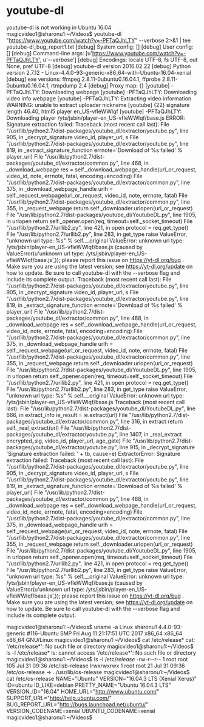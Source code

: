 # youtube-dl
youtube-dl is not working in Ubuntu 16.04
magicvideo1@sharonu1:~/Videos$ youtube-dl "https://www.youtube.com/watch?v=-PFTaQJhLTY" --verbose 2>&1 | tee youtube-dl_bug_report1.txt
[debug] System config: []
[debug] User config: []
[debug] Command-line args: [u'https://www.youtube.com/watch?v=-PFTaQJhLTY', u'--verbose']
[debug] Encodings: locale UTF-8, fs UTF-8, out None, pref UTF-8
[debug] youtube-dl version 2016.02.22
[debug] Python version 2.7.12 - Linux-4.4.0-93-generic-x86_64-with-Ubuntu-16.04-xenial
[debug] exe versions: ffmpeg 2.8.11-0ubuntu0.16.04.1, ffprobe 2.8.11-0ubuntu0.16.04.1, rtmpdump 2.4
[debug] Proxy map: {}
[youtube] -PFTaQJhLTY: Downloading webpage
[youtube] -PFTaQJhLTY: Downloading video info webpage
[youtube] -PFTaQJhLTY: Extracting video information
WARNING: unable to extract uploader nickname
[youtube] {22} signature length 46.40, html5 player en_US-vfleWWlqf
[youtube] -PFTaQJhLTY: Downloading player /yts/jsbin/player-en_US-vfleWWlqf/base.js
ERROR: Signature extraction failed: Traceback (most recent call last):
  File "/usr/lib/python2.7/dist-packages/youtube_dl/extractor/youtube.py", line 905, in _decrypt_signature
    video_id, player_url, s
  File "/usr/lib/python2.7/dist-packages/youtube_dl/extractor/youtube.py", line 819, in _extract_signature_function
    errnote='Download of %s failed' % player_url)
  File "/usr/lib/python2.7/dist-packages/youtube_dl/extractor/common.py", line 468, in _download_webpage
    res = self._download_webpage_handle(url_or_request, video_id, note, errnote, fatal, encoding=encoding)
  File "/usr/lib/python2.7/dist-packages/youtube_dl/extractor/common.py", line 375, in _download_webpage_handle
    urlh = self._request_webpage(url_or_request, video_id, note, errnote, fatal)
  File "/usr/lib/python2.7/dist-packages/youtube_dl/extractor/common.py", line 355, in _request_webpage
    return self._downloader.urlopen(url_or_request)
  File "/usr/lib/python2.7/dist-packages/youtube_dl/YoutubeDL.py", line 1905, in urlopen
    return self._opener.open(req, timeout=self._socket_timeout)
  File "/usr/lib/python2.7/urllib2.py", line 421, in open
    protocol = req.get_type()
  File "/usr/lib/python2.7/urllib2.py", line 283, in get_type
    raise ValueError, "unknown url type: %s" % self.__original
ValueError: unknown url type: /yts/jsbin/player-en_US-vfleWWlqf/base.js
 (caused by ValueError(u'unknown url type: /yts/jsbin/player-en_US-vfleWWlqf/base.js',)); please report this issue on https://yt-dl.org/bug . Make sure you are using the latest version; see  https://yt-dl.org/update  on how to update. Be sure to call youtube-dl with the --verbose flag and include its complete output.
Traceback (most recent call last):
  File "/usr/lib/python2.7/dist-packages/youtube_dl/extractor/youtube.py", line 905, in _decrypt_signature
    video_id, player_url, s
  File "/usr/lib/python2.7/dist-packages/youtube_dl/extractor/youtube.py", line 819, in _extract_signature_function
    errnote='Download of %s failed' % player_url)
  File "/usr/lib/python2.7/dist-packages/youtube_dl/extractor/common.py", line 468, in _download_webpage
    res = self._download_webpage_handle(url_or_request, video_id, note, errnote, fatal, encoding=encoding)
  File "/usr/lib/python2.7/dist-packages/youtube_dl/extractor/common.py", line 375, in _download_webpage_handle
    urlh = self._request_webpage(url_or_request, video_id, note, errnote, fatal)
  File "/usr/lib/python2.7/dist-packages/youtube_dl/extractor/common.py", line 355, in _request_webpage
    return self._downloader.urlopen(url_or_request)
  File "/usr/lib/python2.7/dist-packages/youtube_dl/YoutubeDL.py", line 1905, in urlopen
    return self._opener.open(req, timeout=self._socket_timeout)
  File "/usr/lib/python2.7/urllib2.py", line 421, in open
    protocol = req.get_type()
  File "/usr/lib/python2.7/urllib2.py", line 283, in get_type
    raise ValueError, "unknown url type: %s" % self.__original
ValueError: unknown url type: /yts/jsbin/player-en_US-vfleWWlqf/base.js
Traceback (most recent call last):
  File "/usr/lib/python2.7/dist-packages/youtube_dl/YoutubeDL.py", line 666, in extract_info
    ie_result = ie.extract(url)
  File "/usr/lib/python2.7/dist-packages/youtube_dl/extractor/common.py", line 316, in extract
    return self._real_extract(url)
  File "/usr/lib/python2.7/dist-packages/youtube_dl/extractor/youtube.py", line 1407, in _real_extract
    encrypted_sig, video_id, player_url, age_gate)
  File "/usr/lib/python2.7/dist-packages/youtube_dl/extractor/youtube.py", line 915, in _decrypt_signature
    'Signature extraction failed: ' + tb, cause=e)
ExtractorError: Signature extraction failed: Traceback (most recent call last):
  File "/usr/lib/python2.7/dist-packages/youtube_dl/extractor/youtube.py", line 905, in _decrypt_signature
    video_id, player_url, s
  File "/usr/lib/python2.7/dist-packages/youtube_dl/extractor/youtube.py", line 819, in _extract_signature_function
    errnote='Download of %s failed' % player_url)
  File "/usr/lib/python2.7/dist-packages/youtube_dl/extractor/common.py", line 468, in _download_webpage
    res = self._download_webpage_handle(url_or_request, video_id, note, errnote, fatal, encoding=encoding)
  File "/usr/lib/python2.7/dist-packages/youtube_dl/extractor/common.py", line 375, in _download_webpage_handle
    urlh = self._request_webpage(url_or_request, video_id, note, errnote, fatal)
  File "/usr/lib/python2.7/dist-packages/youtube_dl/extractor/common.py", line 355, in _request_webpage
    return self._downloader.urlopen(url_or_request)
  File "/usr/lib/python2.7/dist-packages/youtube_dl/YoutubeDL.py", line 1905, in urlopen
    return self._opener.open(req, timeout=self._socket_timeout)
  File "/usr/lib/python2.7/urllib2.py", line 421, in open
    protocol = req.get_type()
  File "/usr/lib/python2.7/urllib2.py", line 283, in get_type
    raise ValueError, "unknown url type: %s" % self.__original
ValueError: unknown url type: /yts/jsbin/player-en_US-vfleWWlqf/base.js
 (caused by ValueError(u'unknown url type: /yts/jsbin/player-en_US-vfleWWlqf/base.js',)); please report this issue on https://yt-dl.org/bug . Make sure you are using the latest version; see  https://yt-dl.org/update  on how to update. Be sure to call youtube-dl with the --verbose flag and include its complete output.

magicvideo1@sharonu1:~/Videos$ uname -a 
Linux sharonu1 4.4.0-93-generic #116-Ubuntu SMP Fri Aug 11 21:17:51 UTC 2017 x86_64 x86_64 x86_64 GNU/Linux
magicvideo1@sharonu1:~/Videos$ cat /etc/release*
cat: '/etc/release*': No such file or directory
magicvideo1@sharonu1:~/Videos$ ls -l /etc/release*
ls: cannot access '/etc/release*': No such file or directory
magicvideo1@sharonu1:~/Videos$ ls -l /etc/*release*
-rw-r--r-- 1 root root 105 Jul 31 09:36 /etc/lsb-release
lrwxrwxrwx 1 root root  21 Jul 31 09:36 /etc/os-release -> ../usr/lib/os-release
magicvideo1@sharonu1:~/Videos$ cat /etc/os-release
NAME="Ubuntu"
VERSION="16.04.3 LTS (Xenial Xerus)"
ID=ubuntu
ID_LIKE=debian
PRETTY_NAME="Ubuntu 16.04.3 LTS"
VERSION_ID="16.04"
HOME_URL="http://www.ubuntu.com/"
SUPPORT_URL="http://help.ubuntu.com/"
BUG_REPORT_URL="http://bugs.launchpad.net/ubuntu/"
VERSION_CODENAME=xenial
UBUNTU_CODENAME=xenial
magicvideo1@sharonu1:~/Videos$ 
